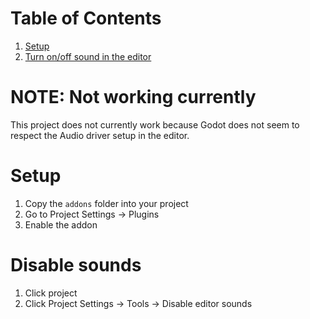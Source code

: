 # Table of Contents

1.  [Setup](#org2b55292)
2.  [Turn on/off sound in the editor](#org00203ee)

<a id="org2b55292"></a>

# NOTE: Not working currently

This project does not currently work because Godot does not seem to respect the Audio driver setup in the editor.

# Setup

1.  Copy the `addons` folder into your project
2.  Go to Project Settings -> Plugins
3.  Enable the addon

<a id="org00203ee"></a>

# Disable sounds

1.  Click project
2.  Click Project Settings -> Tools -> Disable editor sounds
